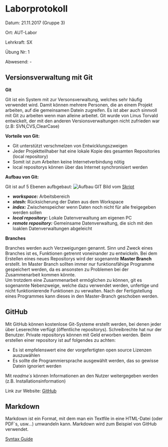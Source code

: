 # **Laborprotokoll**

Datum: 21.11.2017 (Gruppe 3)

Ort: AUT-Labor

Lehrkraft: SX

Übung Nr: 1

Abwesend: -


## **Versionsverwaltung mit Git**

**Git**

Git ist ein System mit zur Versonsverwaltung, welches sehr häufig verwendet wird. Damit können mehrere Personen,
die an einem Projekt arbeiten, auf die gemeinsamen Datein zugreifen. Es ist aber auch sinnvoll mit Git zu arbeiten
wenn man alleine arbeitet. Git wurde von Linus Torvald entwickelt, der mit den anderen Versionsverwaltungen nicht 
zufrieden war (z.B: SVN,CVS,ClearCase)

**Vorteile von Git:**

* Git unterstützt verschmelzen von Entwicklungszweigen
* Jeder Projektteilhaber hat eine lokale Kopie des gesamten Repositories (local repository)
* Somit ist zum Arbeiten keine Internetverbindung nötig
* local repositorys können über das Internet synchronisiert werden

**Aufbau von Git:**

Git ist auf 5 Ebenen aufbgebaut:
![Aufbau GIT](C:\Users\Florian\Documents\SCHULE1718\LABOR\Steiner\Bild1.png)
Bild vom [Skript](https://www.htl-mechatronik.at/e-books/sx/html/git/git.html)

* __*workspace:*__ Arbeitsbereich
* __*stash:*__ Rücksicherung der Daten aus dem Workspace
* __*index:*__ Zwischenspeicher wenn Daten noch nicht für alle freigegeben werden sollen
* __*local repository:*__ Lokale Datenverwaltung am eigenen PC
* __*remote repository:*__ Gemeinsame Datenverwaltung, die sich mit den loaklen Datenverwaltungen abgeleicht

**Branches**

Branches werden auch Verzweigungen genannt. Sinn und Zweck eines Branches ist es, Funktionen getrennt voneinander zu entwickeln. Bei dem Erstellen eines neues Repositorys wird der sogenannte **Master Branch** erstellt. Im Master Branch sollten immer nur funktionsfähige Programme gespeichert werden, da es ansonsten zu Problemen bei der Zusammenarbeit kommen könnte.  
Um trotzdem eine Zusammenarbeit ermöglichen zu können, git es sogenannte Nebenzweige, welche dazu verwendet werden, unfertige und nicht funktionierende Funktionen zu verwalten. Nach der Fertigstellung eines Programmes kann dieses in den Master-Branch geschoben werden.


## **GitHub**

Mit GitHub können kostenlose Git-Systeme erstellt werden, bei denen jeder über Leserechte verfügt (öffentliche repositorys).
Schreibrechte hat nur der Benutzer. Private repositorys können mit Geld erworben werden. Beim erstellen einer repository 
ist auf folgendes zu achten:
* Es ist empfelenswert eine der vorgefertigten open source Lizenzen auszuwählen
* Es sollte die Programmiersprache ausgewählt werden, das so gewisse Datein ignoriert werden

Mit *readme´s* können Informationen an den Nutzer weitergegeben werden (z.B. Installationsinformation)

Link zur Website: [GitHub](https://github.com/)


## **Markdown**

Markdown ist ein Format, mit dem man ein Textfile in eine HTML-Datei (oder PDF´s, usw...)  umwandeln kann. Markdown wird zum Beispiel 
von GitHub verwendet. 

[Syntax Guide](https://guides.github.com/features/mastering-markdown/)

##


